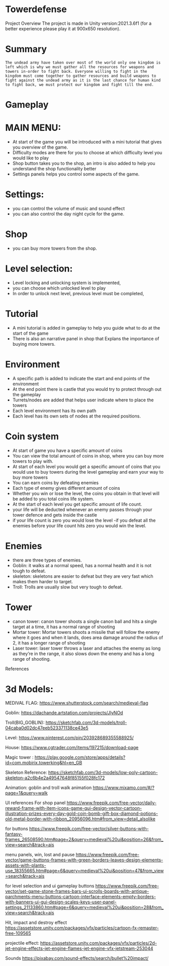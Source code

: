 # Towerdefense

Project Overview
	The project is made in Unity version:2021.3.6f1 (for a better experience please play it at 900x650 resolution).
 
# Summary
	The undead army have taken over most of the world only one kingdom is left which is why we must gather all the resources for weapons and towers in-order to fight back. Everyone willing to fight in the kingdom must come together to gather resources and build weapons to fight against the undead army as it is the last chance for human kind to fight back, we must protect our kingdom and fight till the end.

# Gameplay
# MAIN MENU:
- At start of the game you will be introduced with a mini tutorial that gives you overview of the game.
- Difficulty modes are there for you to choose at which difficulty level you would like to play
- Shop button takes you to the shop, an intro is also added to help you understand the shop functionality better
- Settings panels helps you control some aspects of the game.

# Settings:
- you can control the volume of music and sound effect
- you can also control the day night cycle for the game. 	

# Shop
- you can buy more towers from the shop.

# Level selection:
- Level locking and unlocking system is implemented,
- you can choose which unlocked level to play
- In order to unlock next level, previous level must be completed,
  
# Tutorial
- A mini tutorial is added in gameplay to help you guide what to do at the start of the game
- There is also an narrative panel in shop that Explans the importance of buying more towers.

# Environment
- A specific path is added to indicate the start and end points of the environment
- At the end point there is castle that you would try to protect through out the gameplay
- Turrets/nodes are added that helps user indicate where to place the towers
- Each level environment has its own path
- Each level has its own sets of nodes at the required positions.
 
# Coin system
- At start of game you have a specific amount of coins 
- You can view the total amount of coins in shop, where you can buy more towers to play with.
- At start of each level you would get a specific amount of coins that you would use to buy towers during the level gameplay and earn your way to buy more towers
- You can earn coins by defeating enemies 
- Each type of enemy gives different amount of coins
- Whether you win or lose the level, the coins you obtain in that level will be added to you total coins life system.
- At the start of each level you get specific amount of life count.
- your life will be deducted whenever an enemy passes through your tower defence and gets inside the castle
- if your life count is zero you would lose the level
-if you defeat all the enemies before your life count hits zero you would win the level.

# Enemies
- there are three types of enemies.
- Goblin: it walks at a normal speed, has a normal health and it is not tough to defeat.
- skeleton: skeletons are easier to defeat but they are very fast which makes them harder to target. 
- Troll: Trolls are usually slow but very tough to defeat.

# Tower
- canon tower: canon tower shoots a single canon ball and hits a single target at a time, it has a normal range of shooting
- Mortar tower: Mortar towers shoots a missile that will follow the enemy where it goes and when it lands, does area damage around the radius of 2, it has a longer range of shooting 
- Laser tower: laser tower throws a laser and attaches the enemy as long as they’re in the range, it also slows down the enemy and has a long range of shooting.  

References

# 3d Models:

MEDIVAL FLAG: 
https://www.shutterstock.com/search/medieval-flag

Goblin: 
https://dachande.artstation.com/projects/JlyNOd

Troll(BIG_GOBLIN):
https://sketchfab.com/3d-models/troll-04caba0d02dc47eeb523371138ce43e5

Level:
https://www.pinterest.com/pin/203928689355588925/

House:
https://www.cgtrader.com/items/197215/download-page

Magic tower :
https://play.google.com/store/apps/details?id=com.mobirix.towerking&hl=en_GB

Skeleton Reference:
https://sketchfab.com/3d-models/low-poly-cartoon-skeleton-a2c6b4e2a49547648f85155f028fc172

Animation:
goblin and troll walk animation
https://www.mixamo.com/#/?page=1&query=walk

UI references
For shop panel
https://www.freepik.com/free-vector/daily-reward-frame-with-item-icons-game-gui-design-vector-cartoon-illustration-prizes-every-day-gold-coin-bomb-gift-box-diamond-potions-old-metal-border-with-ribbon_20956096.htm#from_view=detail_alsolike

for buttons 
https://www.freepik.com/free-vector/silver-buttons-with-fantasy-frames_26508590.htm#page=2&query=medieval%20ui&position=26&from_view=search&track=ais

menu panels, win, lost and pause
https://www.freepik.com/free-vector/game-buttons-frames-with-green-borders-leaves-design-elements-assets-with-plants-use_18355665.htm#page=6&query=medieval%20ui&position=47&from_view=search&track=ais

for level selection and ui gameplay buttons
https://www.freepik.com/free-vector/set-game-stone-frames-bars-ui-scrolls-boards-with-antique-parchments-menu-buttons-cartoon-interface-elements-empty-borders-with-banners-ui-gui-design-scales-keys-user-panel-settings_21133860.htm#page=6&query=medieval%20ui&position=28&from_view=search&track=ais



Hit, impact and destroy effect
https://assetstore.unity.com/packages/vfx/particles/cartoon-fx-remaster-free-109565


projectile effect:
https://assetstore.unity.com/packages/vfx/particles/2d-jet-engine-effects-jet-engine-flames-jet-engine-vfx-jetstream-253044

Sounds
https://pixabay.com/sound-effects/search/bullet%20impact/
